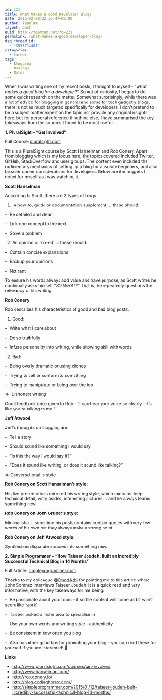 ```yaml
---
id: 221
title: What Makes a Good Developer Blog?
date: 2015-02-28T22:36:47+00:00
author: TeamTam
layout: post
guid: http://teamtam.net/?p=221
permalink: /what-makes-a-good-developer-blog/
dsq_thread_id:
  - "3555714481"
categories:
  - Career
tags:
  - Blogging
  - Musings
  - Notes
---
```

When I was writing one of my recent posts, I thought to myself &#8211; &#8220;_what makes a good blog for a developer_?&#8221; So out of curiosity, I began to do some quick research on the matter. Somewhat surprisingly, while there was a lot of advice for blogging in general and some for tech gadget-y blogs, there is not as much targeted specifically for developers. I don&#8217;t pretend to be a subject matter expert on the topic nor provide any original insights here, but for personal reference if nothing else, I have summarised the key takeaways from the sources I found to be most useful.

**1. PluralSight &#8211; &#8220;Get Involved&#8221;**
  
Full Course: <a title="http://www.pluralsight.com/courses/get-involved" href="http://www.pluralsight.com/courses/get-involved" target="_blank">pluralsight.com</a>

This is a PluralSight course by Scott Hanselman and Rob Conery. Apart from blogging which is my focus here, the topics covered included Twitter, GitHub, StackOverflow and user groups. The content even included the rudimentary mechanics of setting up a blog for absolute beginners, and also broader career considerations for developers. Below are the nuggets I noted for myself as I was watching it.

**Scott Hanselman**
  
According to Scott, there are 2 types of blogs.
  
1. &nbsp;A how-to, guide or documentation supplement … these should:
  
&#8211;&nbsp;&nbsp;Be detailed and clear
  
&#8211;&nbsp;&nbsp;Link one concept to the next
  
&#8211;&nbsp;&nbsp;Solve a problem
  
2. An opinion or &#8216;op-ed&#8217; … these should:
  
&#8211;&nbsp;&nbsp;Contain concise explanations
  
&#8211;&nbsp;&nbsp;Backup your opinions
  
&#8211;&nbsp;&nbsp;Not rant
  
To ensure his words always add value and have purpose, as Scott writes he continually asks himself &#8220;_SO WHAT?_&#8221; That is, he repeatedly questions the relevancy of his writing.

**Rob Conery**
  
Rob describes his characteristics of good and bad blog posts.
  
1. Good:
  
&#8211;&nbsp;&nbsp;Write what I care about
  
&#8211;&nbsp;&nbsp;Do so truthfully
  
&#8211;&nbsp;&nbsp;Infuse personality into writing, while showing skill with words
  
2. Bad:
  
&#8211;&nbsp;&nbsp;Being overly dramatic or using cliches
  
&#8211;&nbsp;&nbsp;Trying to sell or conform to something
  
&#8211;&nbsp;&nbsp;Trying to manipulate or being over the top
  
=> &#8216;Dishonest writing&#8217;
  
Good feedback once given to Rob &#8211; “I can hear your voice so clearly &#8211; it&#8217;s like you&#8217;re talking to me.&#8221;

**Jeff Atwood**
  
Jeff&#8217;s thoughts on blogging are:
  
&#8211;&nbsp;&nbsp;Tell a story
  
&#8211;&nbsp;&nbsp;Should sound like something I would say.
  
&#8211;&nbsp;&nbsp;&#8220;Is this the way I would say it?&#8221;
  
&#8211;&nbsp;&nbsp;&#8220;Does it sound like writing, or does it sound like talking?&#8221;
  
=> Conversational in style

**Rob Conery on Scott Hanselman&#8217;s style:**
  
His live presentations mirrored his writing style, which contains deep technical detail, witty asides, interesting pictures &#8230; and he always learns something new.

**Rob Conery on John Gruber&#8217;s style:**
  
Minimalistic … sometime his posts contains contain quotes with very few words of his own but they always make a strong point.

**Rob Conery on Jeff Atwood style:**
  
Synthesises disparate sources into something new.

**2. Simple Programmer &#8211; &#8220;How Taiseer Joudeh, Built an Incredibly Successful Technical Blog in 14 Months&#8221;**
  
Full Article: <a title="http://simpleprogrammer.com/2015/01/12/taiseer-joudeh-built-incredibly-successful-technical-blog-14-months/" href="http://simpleprogrammer.com/2015/01/12/taiseer-joudeh-built-incredibly-successful-technical-blog-14-months/" target="_blank">simpleprogrammer.com</a>

Thanks to my colleague <a href="http://www.twitter.com/emadashi" target="_blank">@EmadAshi</a> for pointing me to this article where John Somnez interviews Taiseer Joudeh. It is a quick read and very informative, with the key takeaways for me being:
  
&#8211;&nbsp;&nbsp;Be passionate about your topic &#8211; if so the content will come and it won&#8217;t seem like &#8216;work&#8217;
  
&#8211;&nbsp;&nbsp;Taiseer picked a niche area to specialise in
  
&#8211;&nbsp;&nbsp;Use your own words and writing style &#8211; authenticity
  
&#8211;&nbsp;&nbsp;Be consistent in how often you blog
  
&#8211;&nbsp;&nbsp;Also has other good tips for promoting your blog &#8211; you can read these for yourself if you are interested! 🙂

**Links**

  * <a title="http://www.pluralsight.com/courses/get-involved" href="http://www.pluralsight.com/courses/get-involved" target="_blank">http://www.pluralsight.com/courses/get-involved</a>
  * <a title="http://www.hanselman.com/" href="http://www.hanselman.com/" target="_blank">http://www.hanselman.com/</a>
  * <a title="http://rob.conery.io/" href="http://rob.conery.io/" target="_blank">http://rob.conery.io/</a>
  * <a title="http://blog.codinghorror.com/" href="http://blog.codinghorror.com/" target="_blank">http://blog.codinghorror.com/</a>
  * <a title="http://simpleprogrammer.com/2015/01/12/taiseer-joudeh-built-incredibly-successful-technical-blog-14-months/" href="http://simpleprogrammer.com/2015/01/12/taiseer-joudeh-built-incredibly-successful-technical-blog-14-months/" target="_blank">http://simpleprogrammer.com/2015/01/12/taiseer-joudeh-built-incredibly-successful-technical-blog-14-months/</a>